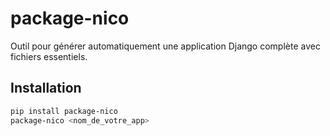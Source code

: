 # package-nico

Outil pour générer automatiquement une application Django complète avec fichiers essentiels.

## Installation

```bash
pip install package-nico
package-nico <nom_de_votre_app>